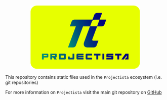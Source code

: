 <p align="center">
  <img src="https://github.com/projectista/static/blob/main/logo/projectista@2x.png?v=2">
</p>

This repository contains static files used in the `Projectista` ecosystem (i.e. git repositories)

For more information on `Projectista` visit the main git repository on [GitHub](https://github.com/projectista/projectista)
